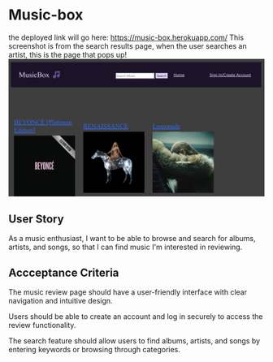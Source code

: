 # Music-box
the deployed link will go here: https://music-box.herokuapp.com/
This screenshot is from the search results page, when the user searches an artist, this is the page that pops up!
![Screenshot](public/images/Screenshot%202023-06-07%20131504.png)

## User Story 
As a music enthusiast, I want to be able to browse and search for albums, artists, and songs, so that I can find music I'm interested in reviewing.

## Accceptance Criteria 
The music review page should have a user-friendly interface with clear navigation and intuitive design.

Users should be able to create an account and log in securely to access the review functionality.

The search feature should allow users to find albums, artists, and songs by entering keywords or browsing through categories.

